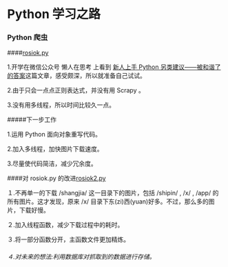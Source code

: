 # Python 学习之路

### Python 爬虫  

####[rosiok.py](https://github.com/kgf0ry/python-crawler/blob/master/rosiok.py)

  1.开学在微信公众号 懒人在思考 上看到 [新人上手 Python 另类建议——被和谐了的答案](https://mp.weixin.qq.com/s?__biz=MzA3NTEzMTUwNA==&mid=2651081156&idx=1&sn=3c2849f3e7753c1359db253da13aa732&chksm=8485d6dbb3f25fcd1380bc2f7d9b988585a4e028df67f866660be82dc2ad0af07e08e69c5328&scene=0&key=cde9f53f8128acbd090bac3e129f84a706eb1c5dedb07f86485387968072ef20bfd8b41dbf3f579ba2e5def1b443a1c1&ascene=7&uin=MTU5MzU2MDEwNw%3D%3D&devicetype=android-21&version=26031933&nettype=cmnet&pass_ticket=55pZ4CZaO5kjidLvomc1T0XvfmHfsEC3viskcaOxDsvYYAmnTjGJuPocU6oiFZgW&wx_header=1)这篇文章，感受颇深，所以就准备自己试试。

  2.由于只会一点点正则表达式，并没有用 Scrapy 。

  3.没有用多线程，所以时间比较久一点。
	
#####下一步工作

  1.运用 Python 面向对象重写代码。

  2.加入多线程，加快图片下载速度。

  3.尽量使代码简洁，减少冗余度。

####对 rosiok.py 的改进[rosiok2.py](rosiok1.py)
    
  １.不再单一的下载 /shangjia/ 这一目录下的图片，包括 /shipin/ , /x/ , /app/ 的所有图片。这才发现，原来 /x/ 目录下东(zi)西(yuan)好多。不过，那么多的图片，下载好慢。
	
  ２.加入线程函数，减少下载过程中的耗时。

  ３.将一部分函数分开，主函数文件更加精炼。
    
######	４.对未来的想法:利用数据库对抓取到的数据进行存储。
